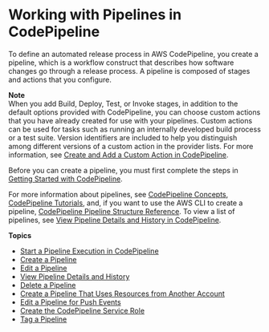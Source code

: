 # Working with Pipelines in CodePipeline<a name="pipelines"></a>

To define an automated release process in AWS CodePipeline, you create a pipeline, which is a workflow construct that describes how software changes go through a release process\. A pipeline is composed of stages and actions that you configure\. 

**Note**  
When you add Build, Deploy, Test, or Invoke stages, in addition to the default options provided with CodePipeline, you can choose custom actions that you have already created for use with your pipelines\. Custom actions can be used for tasks such as running an internally developed build process or a test suite\. Version identifiers are included to help you distinguish among different versions of a custom action in the provider lists\. For more information, see [Create and Add a Custom Action in CodePipeline](actions-create-custom-action.md)\.

Before you can create a pipeline, you must first complete the steps in [Getting Started with CodePipeline](getting-started-codepipeline.md)\.

For more information about pipelines, see [CodePipeline Concepts](concepts.md), [CodePipeline Tutorials](tutorials.md), and, if you want to use the AWS CLI to create a pipeline, [CodePipeline Pipeline Structure Reference](reference-pipeline-structure.md)\. To view a list of pipelines, see [View Pipeline Details and History in CodePipeline](pipelines-view.md)\.

**Topics**
+ [Start a Pipeline Execution in CodePipeline](pipelines-about-starting.md)
+ [Create a Pipeline](pipelines-create.md)
+ [Edit a Pipeline](pipelines-edit.md)
+ [View Pipeline Details and History](pipelines-view.md)
+ [Delete a Pipeline](pipelines-delete.md)
+ [Create a Pipeline That Uses Resources from Another Account](pipelines-create-cross-account.md)
+ [Edit a Pipeline for Push Events](update-change-detection.md)
+ [Create the CodePipeline Service Role](pipelines-create-service-role.md)
+ [Tag a Pipeline](pipelines-tag.md)
